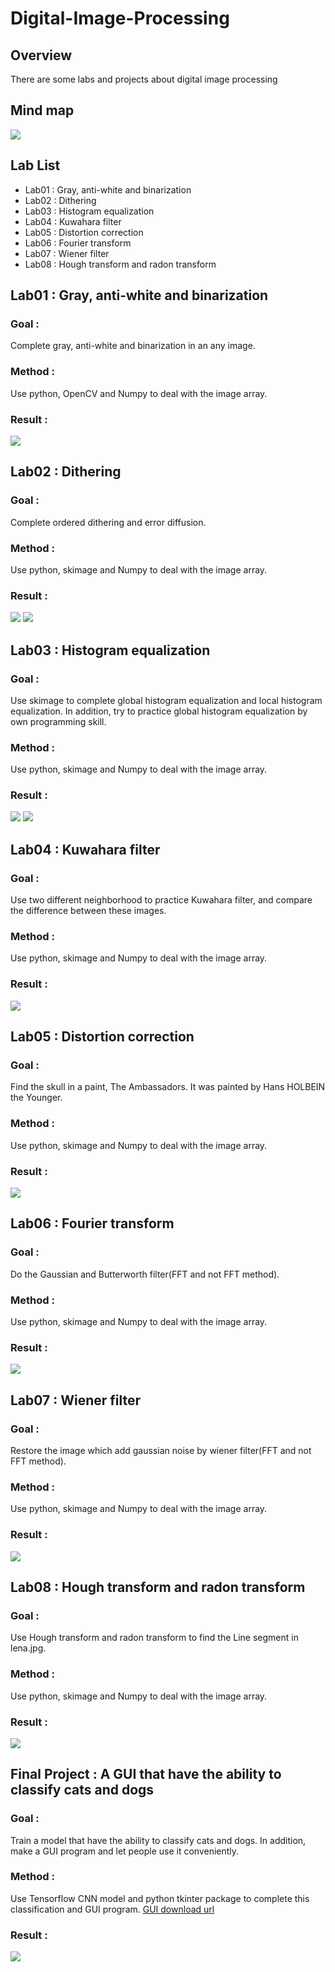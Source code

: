 # Digital-Image-Processing

## Overview
There are some labs and projects about digital image processing
>

## Mind map
>
![](https://github.com/tailer954/Digital-Image-Processing/blob/master/%E6%95%B8%E4%BD%8D%E5%BD%B1%E5%83%8F%E8%99%95%E7%90%86.png)

## Lab List
- Lab01 : Gray, anti-white and binarization
- Lab02 : Dithering
- Lab03 : Histogram equalization
- Lab04 : Kuwahara filter
- Lab05 : Distortion correction
- Lab06 : Fourier transform
- Lab07 : Wiener filter
- Lab08 : Hough transform and radon transform

## Lab01 : Gray, anti-white and binarization
### Goal :      
Complete gray, anti-white and binarization in an any image.
>
### Method :      
Use python, OpenCV and Numpy to deal with the image array.
>
### Result :     
![](https://github.com/tailer954/Digital-Image-Processing/blob/master/Lab01_Gray%2C%20anti-white%20and%20binarization/LAB01_sets.PNG)
>
## Lab02 : Dithering
### Goal :      
Complete ordered dithering and error diffusion.
>
### Method :      
Use python, skimage and Numpy to deal with the image array.
>
### Result :     
![](https://github.com/tailer954/Digital-Image-Processing/blob/master/Lab02_Dithering/OrderDitherSets.PNG)
![](https://github.com/tailer954/Digital-Image-Processing/blob/master/Lab02_Dithering/ErrorDiffSets.PNG)
>
## Lab03 : Histogram equalization
### Goal :      
Use skimage to complete global histogram equalization and local histogram equalization. In addition, try to practice global histogram equalization by own programming skill.
>
### Method :      
Use python, skimage and Numpy to deal with the image array.
>
### Result :     
![](https://github.com/tailer954/Digital-Image-Processing/blob/master/Lab03_Histogram%20equalization/LAB03Sets.PNG)
![](https://github.com/tailer954/Digital-Image-Processing/blob/master/Lab03_Histogram%20equalization/HistogramSets.png)
>

## Lab04 : Kuwahara filter
### Goal :      
Use two different neighborhood to practice Kuwahara filter, and compare the difference between these images.
>
### Method :      
Use python, skimage and Numpy to deal with the image array.
>
### Result :     
![](https://github.com/tailer954/Digital-Image-Processing/blob/master/Lab04_Kuwahara%20filter/LAB04Sets.PNG)
>

## Lab05 : Distortion correction
### Goal :      
Find the skull in a paint, The Ambassadors. It was painted by Hans HOLBEIN the Younger.
>
### Method :      
Use python, skimage and Numpy to deal with the image array.
>
### Result :     
![](https://github.com/tailer954/Digital-Image-Processing/blob/master/Lab05_Distortion%20correction/Lab05Sets.PNG)
>

## Lab06 : Fourier transform
### Goal :      
Do the Gaussian and Butterworth filter(FFT and not FFT method).
>
### Method :      
Use python, skimage and Numpy to deal with the image array.
>
### Result :     
![](https://github.com/tailer954/Digital-Image-Processing/blob/master/Lab06_Fourier%20transform/Lab06Sets.jpg)
>

## Lab07 : Wiener filter
### Goal :      
Restore the image which add gaussian noise by wiener filter(FFT and not FFT method). 
>
### Method :      
Use python, skimage and Numpy to deal with the image array.
>
### Result :     
![](https://github.com/tailer954/Digital-Image-Processing/blob/master/Lab07_Wiener%20filter/Lab07Sets.jpg)
>

## Lab08 : Hough transform and radon transform
### Goal :      
Use Hough transform and radon transform to find the Line segment in lena.jpg.
>
### Method :      
Use python, skimage and Numpy to deal with the image array.
>
### Result :     
![](https://github.com/tailer954/Digital-Image-Processing/blob/master/Lab08_Hough%20transform%20and%20radon%20transform/Lab08Sets.PNG)
>

## Final Project : A GUI that have the ability to classify cats and dogs
### Goal :    
Train a model that have the ability to classify cats and dogs. In addition, make a GUI program and let people use it conveniently.
>
### Method :    
Use Tensorflow CNN model and python tkinter package to complete this classification and GUI program. [GUI download url](https://mega.nz/#!UHpxnDBD!WTqlhmbQCOY0GseApFGy-5lDblI0tS02K4uoEp7qVOU)
>
### Result :
![](https://github.com/tailer954/Digital-Image-Processing/blob/master/Final%20Project/GUI%20appearance.png)
>
